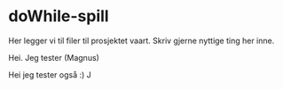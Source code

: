 doWhile-spill
=============

Her legger vi til filer til prosjektet vaart. Skriv gjerne nyttige ting her inne. 

Hei. Jeg tester (Magnus)

Hei jeg tester også :) J
